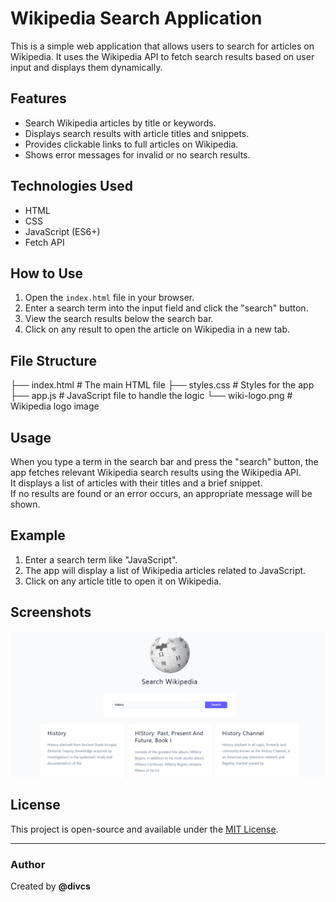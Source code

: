 # Wikipedia Search Application

This is a simple web application that allows users to search for articles on Wikipedia. It uses the Wikipedia API to fetch search results based on user input and displays them dynamically.

## Features

- Search Wikipedia articles by title or keywords.
- Displays search results with article titles and snippets.
- Provides clickable links to full articles on Wikipedia.
- Shows error messages for invalid or no search results.

## Technologies Used

- HTML
- CSS
- JavaScript (ES6+)
- Fetch API

## How to Use

1. Open the `index.html` file in your browser.
2. Enter a search term into the input field and click the "search" button.
3. View the search results below the search bar.
4. Click on any result to open the article on Wikipedia in a new tab.

## File Structure

├── index.html # The main HTML file
├── styles.css # Styles for the app
├── app.js # JavaScript file to handle the logic
└── wiki-logo.png # Wikipedia logo image

## Usage

When you type a term in the search bar and press the "search" button, the app fetches relevant Wikipedia search results using the Wikipedia API.  
It displays a list of articles with their titles and a brief snippet.  
If no results are found or an error occurs, an appropriate message will be shown.

## Example

1. Enter a search term like "JavaScript".
2. The app will display a list of Wikipedia articles related to JavaScript.
3. Click on any article title to open it on Wikipedia.

## Screenshots

![Preview](preview.png)

## License

This project is open-source and available under the [MIT License](LICENSE).

---

### Author

Created by **@divcs**
